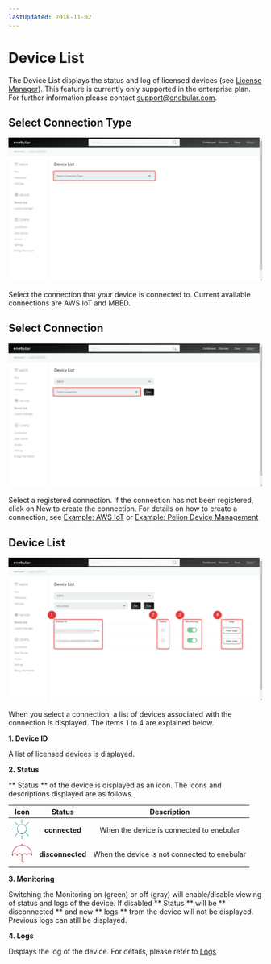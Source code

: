 ```yaml
---
lastUpdated: 2018-11-02
---
```


# Device List

The Device List displays the status and log of licensed devices (see [License Manager](./LicenseManager.md)).
This feature is currently only supported in the enterprise plan. For further information please contact support@enebular.com. 

## Select Connection Type 

![select_connection_type](../_asset/images/Devices/device_list-select_connection-001.png)

Select the connection that your device is connected to. 
Current available connections are AWS IoT and MBED. 

## Select Connection 

![select_connection](../_asset/images/Devices/device_list-select_connection-002.png)

Select a registered connection. If the connection has not been registered, click on New to create the connection.
For details on how to create a connection, see [Example: AWS IoT](../Deploy/DeployFlow/AWSIoT/index.md) or [Example: Pelion Device Management](../Deploy/DeployFlow/mbed/index.md)

## Device List

![device_list](../_asset/images/Devices/device_list-device_list.png)

When you select a connection, a list of devices associated with the connection is displayed.
The items 1 to 4 are explained below.

**1. Device ID**

A list of licensed devices is displayed.

**2. Status**

** Status ** of the device is displayed as an icon.
The icons and descriptions displayed are as follows.

| Icon | Status | Description |
| :-: |:-: | :-: |
| ![connected](../_asset/images/Devices/device_list-status-connected.png)  | **connected** | When the device is connected to enebular |
| ![disconnected](../_asset/images/Devices/device_list-status-disconnected.png) | **disconnected** | When the device is not connected to enebular|

**3. Monitoring** 

Switching the Monitoring on (green) or off (gray) will enable/disable viewing of status and logs of the device. 
If disabled ** Status ** will be ** disconnected ** and new ** logs **  from the device will not be displayed. Previous logs can still be displayed. 

**4. Logs** 

Displays the log of the device. For details, please refer to [Logs](./Logs.md) 